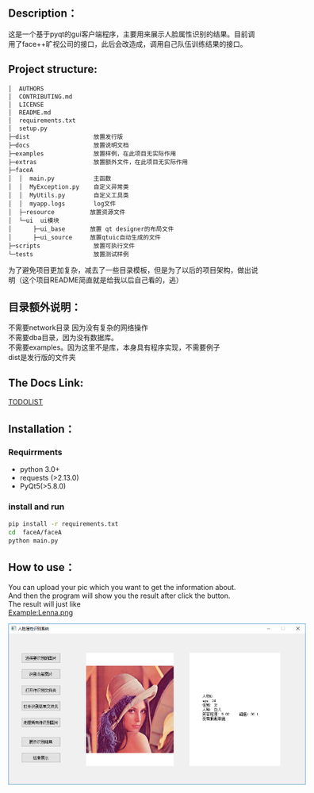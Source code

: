 ## Description：
这是一个基于pyqt的gui客户端程序，主要用来展示人脸属性识别的结果。目前调用了face++旷视公司的接口，此后会改造成，调用自己队伍训练结果的接口。

## Project structure:
``` proj structure
│  AUTHORS  
│  CONTRIBUTING.md  
│  LICENSE  
│  README.md
│  requirements.txt  
│  setup.py
├─dist                  放置发行版  
├─docs                  放置说明文档   
├─examples              放置样例，在此项目无实际作用
├─extras                放置额外文件，在此项目无实际作用  
├─faceA  
│  │  main.py           主函数
│  │  MyException.py    自定义异常类
│  │  MyUtils.py        自定义工具类
│  │  myapp.logs        log文件
│  ├─resource          放置资源文件
│  └─ui  ui模块  
│      ├─ui_base       放置 qt designer的布局文件  
│      ├─ui_source     放置qtuic自动生成的文件
├─scripts               放置可执行文件  
└─tests                 放置测试样例  

```

  为了避免项目更加复杂，减去了一些目录模板，但是为了以后的项目架构，做出说明（这个项目README简直就是给我以后自己看的，逃）

## 目录额外说明：
不需要network目录 因为没有复杂的网络操作  
不需要dba目录，因为没有数据库。  
不需要examples。因为这里不是库，本身具有程序实现，不需要例子   
dist是发行版的文件夹  
  
    
    
## The Docs Link:
[TODOLIST](https://github.com/ThomasRaymond/faceA/blob/master/docs/todolist)
  
    
    
## Installation：
### Requirrments
* python 3.0+
* requests (>2.13.0)
* PyQt5(>5.8.0)
  
  
### install and run
```bash
pip install -r requirements.txt
cd  faceA/faceA
python main.py  
```
  
  
## How to use：
You can upload your pic which you want to get the information about.  
And then the program will show you the result after click the button.    
The result will just like  
[Example:Lenna.png](https://github.com/ThomasRaymond/faceA/blob/master/docs/testpic.png)

<p align='center'>
<img src='docs/testpic.png' title='Face Attributes Recognition example' style='max-width:600px'></img>
</p>

